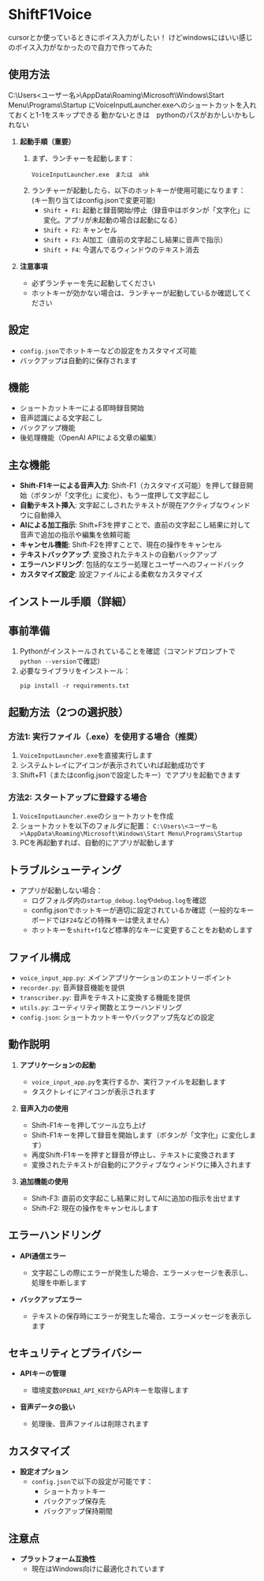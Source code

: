 # ShiftF1Voice

cursorとか使っているときにボイス入力がしたい！
けどwindowsにはいい感じのボイス入力がなかったので自力で作ってみた

## 使用方法

 C:\Users\<ユーザー名>\AppData\Roaming\Microsoft\Windows\Start Menu\Programs\Startup
にVoiceInputLauncher.exeへのショートカットを入れておくと1-1をスキップできる
動かないときは　pythonのパスがおかしいかもしれない


1. **起動手順（重要）**
   1. まず、ランチャーを起動します：
      ```
      VoiceInputLauncher.exe　または　ahk
      ```
   2. ランチャーが起動したら、以下のホットキーが使用可能になります：
   (キー割り当てはconfig.jsonで変更可能)
      - `Shift + F1`: 起動と録音開始/停止（録音中はボタンが「文字化」に変化。アプリが未起動の場合は起動になる）
      - `Shift + F2`: キャンセル
      - `Shift + F3`: AI加工（直前の文字起こし結果に音声で指示）
      - `Shift + F4`: 今選んでるウィンドウのテキスト消去

2. **注意事項**
   - 必ずランチャーを先に起動してください
   - ホットキーが効かない場合は、ランチャーが起動しているか確認してください


## 設定
- `config.json`でホットキーなどの設定をカスタマイズ可能
- バックアップは自動的に保存されます

## 機能
- ショートカットキーによる即時録音開始
- 音声認識による文字起こし
- バックアップ機能
- 後処理機能（OpenAI APIによる文章の編集）

## 主な機能

- **Shift-F1キーによる音声入力**: Shift-F1（カスタマイズ可能）を押して録音開始（ボタンが「文字化」に変化）、もう一度押して文字起こし
- **自動テキスト挿入**: 文字起こしされたテキストが現在アクティブなウィンドウに自動挿入
- **AIによる加工指示**: Shift+F3を押すことで、直前の文字起こし結果に対して音声で追加の指示や編集を依頼可能
- **キャンセル機能**: Shift-F2を押すことで、現在の操作をキャンセル
- **テキストバックアップ**: 変換されたテキストの自動バックアップ
- **エラーハンドリング**: 包括的なエラー処理とユーザーへのフィードバック
- **カスタマイズ設定**: 設定ファイルによる柔軟なカスタマイズ

## インストール手順（詳細）

## 事前準備
1. Pythonがインストールされていることを確認（コマンドプロンプトで`python --version`で確認）
2. 必要なライブラリをインストール：
   ```
   pip install -r requirements.txt
   ```

## 起動方法（2つの選択肢）

### 方法1: 実行ファイル（.exe）を使用する場合（推奨）
1. `VoiceInputLauncher.exe`を直接実行します
2. システムトレイにアイコンが表示されていれば起動成功です
3. Shift+F1（またはconfig.jsonで設定したキー）でアプリを起動できます

### 方法2: スタートアップに登録する場合
1. `VoiceInputLauncher.exe`のショートカットを作成
2. ショートカットを以下のフォルダに配置：
   `C:\Users\<ユーザー名>\AppData\Roaming\Microsoft\Windows\Start Menu\Programs\Startup`
3. PCを再起動すれば、自動的にアプリが起動します

## トラブルシューティング
- アプリが起動しない場合：
  - ログフォルダ内の`startup_debug.log`や`debug.log`を確認
  - config.jsonでホットキーが適切に設定されているか確認（一般的なキーボードでは`F24`などの特殊キーは使えません）
  - ホットキーを`shift+f1`など標準的なキーに変更することをお勧めします

## ファイル構成

- `voice_input_app.py`: メインアプリケーションのエントリーポイント
- `recorder.py`: 音声録音機能を提供
- `transcriber.py`: 音声をテキストに変換する機能を提供
- `utils.py`: ユーティリティ関数とエラーハンドリング
- `config.json`: ショートカットキーやバックアップ先などの設定

## 動作説明

1. **アプリケーションの起動**
   - `voice_input_app.py`を実行するか、実行ファイルを起動します
   - タスクトレイにアイコンが表示されます

2. **音声入力の使用**
   - Shift-F1キーを押してツール立ち上げ
   - Shift-F1キーを押して録音を開始します（ボタンが「文字化」に変化します）
   - 再度Shift-F1キーを押すと録音が停止し、テキストに変換されます
   - 変換されたテキストが自動的にアクティブなウィンドウに挿入されます

3. **追加機能の使用**
   - Shift-F3: 直前の文字起こし結果に対してAIに追加の指示を出せます
   - Shift-F2: 現在の操作をキャンセルします

## エラーハンドリング

- **API通信エラー**
  - 文字起こしの際にエラーが発生した場合、エラーメッセージを表示し、処理を中断します

- **バックアップエラー**
  - テキストの保存時にエラーが発生した場合、エラーメッセージを表示します

## セキュリティとプライバシー

- **APIキーの管理**
  - 環境変数`OPENAI_API_KEY`からAPIキーを取得します

- **音声データの扱い**
  - 処理後、音声ファイルは削除されます

## カスタマイズ

- **設定オプション**
  - `config.json`で以下の設定が可能です：
    - ショートカットキー
    - バックアップ保存先
    - バックアップ保持期間

## 注意点

- **プラットフォーム互換性**
  - 現在はWindows向けに最適化されています
